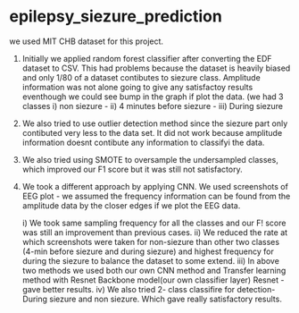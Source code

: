 # epilepsy_siezure_prediction

we used MIT CHB dataset for this project.

  1) Initially we applied random forest classifier after converting the EDF dataset to CSV. 
    This had problems because the dataset is heavily biased and only 1/80 of a dataset contibutes to siezure class.
    Amplitude information was not alone going to give any satisfactoy results eventhough we could see bump in the graph if plot the data.
    (we had 3 classes i) non siezure - ii) 4 minutes before siezure - iii) During siezure
  
  2) We also tried to use outlier detection method since the siezure part only contibuted very less to the data set.
    It did not work because amplitude information doesnt contibute any information to classifyi the data.
    
  3) We also tried using SMOTE to oversample the undersampled classes, which improved our F1 score but it was still not satisfactory.
  
  4) We took a different approach by applying CNN. We used screenshots of EEG plot - we assumed the frequency information can be found from the amplitude
     data by the closer edges if we plot the EEG data.
     
     i) We took same sampling frequency for all the classes and our F! score was still an improvement than previous cases.
     ii) We reduced the rate at which screenshots were taken for non-siezure than other two classes (4-min before siezure and during siezure) and
         highest frequency for during the siezure to balance the dataset to some extend.
     iii) In above two methods we used both our own CNN method and Transfer learning method with Resnet Backbone model(our own classifier layer)
          Resnet - gave better results.
     iv) We also tried 2- class classifire for detection- During siezure and non siezure. Which gave really satisfactory results.
